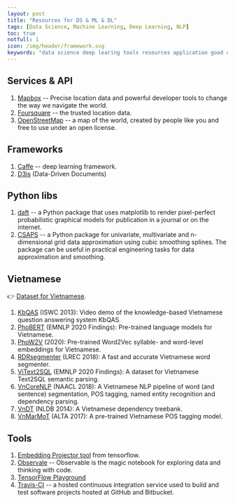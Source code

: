 ```yaml
---
layout: post
title: "Resources for DS & ML & DL"
tags: [Data Science, Machine Learning, Deep Learning, NLP]
toc: true
notfull: 1
icon: /img/header/framework.svg
keywords: "data science deep learing tools resources application good choice collection machine learning websites link url video dataset data frameworks vietnam nlp viet nam"
---
```


## Services & API

1. [Mapbox](https://www.mapbox.com/) -- Precise location data and powerful developer tools to change the way we navigate the world.
1. [Foursquare](https://foursquare.com/) -- the trusted location data.
2. [OpenStreetMap](https://www.openstreetmap.org/#map=6/46.449/2.210) --  a map of the world, created by people like you and free to use under an open license.

## Frameworks

1. [Caffe](https://caffe.berkeleyvision.org/) -- deep learning framework.
1. [D3js](https://d3js.org/) (Data-Driven Documents)


## Python libs

1. [daft](https://docs.daft-pgm.org/en/latest/#) -- a Python package that uses matplotlib to render pixel-perfect probabilistic graphical models for publication in a journal or on the internet.
1. [CSAPS](https://github.com/espdev/csaps) -- a Python package for univariate, multivariate and n-dimensional grid data approximation using cubic smoothing splines. The package can be useful in practical engineering tasks for data approximation and smoothing.

## Vietnamese

👉 [Dataset for Vietnamese](/dataset-collection/#vietnamese).

1. [KbQAS](http://youtu.be/M1PHvJvv1Z8) (ISWC 2013): Video demo of the knowledge-based Vietnamese question answering system KbQAS.
1. [PhoBERT](https://github.com/VinAIResearch/PhoBERT) (EMNLP 2020 Findings): Pre-trained language models for Vietnamese.
1. [PhoW2V](https://github.com/datquocnguyen/PhoW2V) (2020): Pre-trained Word2Vec syllable- and word-level embeddings for Vietnamese.
1. [RDRsegmenter](https://github.com/datquocnguyen/RDRsegmenter) (LREC 2018): A fast and accurate Vietnamese word segmenter.
1. [ViText2SQL](https://github.com/VinAIResearch/ViText2SQL) (EMNLP 2020 Findings): A dataset for Vietnamese Text2SQL semantic parsing.
1. [VnCoreNLP](https://github.com/vncorenlp/VnCoreNLP) (NAACL 2018): A Vietnamese NLP pipeline of word (and sentence) segmentation, POS tagging, named entity recognition and dependency parsing.
1. [VnDT](http://vndp.sourceforge.net/) (NLDB 2014): A Vietnamese dependency treebank.
1. [VnMarMoT](https://github.com/datquocnguyen/VnMarMoT) (ALTA 2017): A pre-trained Vietnamese POS tagging model.

## Tools

1. [Embedding Projector tool](http://projector.tensorflow.org/) from tensorflow.
1. [Observale](https://observablehq.com/) -- Observable is the magic notebook for exploring data and thinking with code.
1. [TensorFlow Playground](http://playground.tensorflow.org/)
1. [Travis-CI](https://travis-ci.org/) -- a hosted continuous integration service used to build and test software projects hosted at GitHub and Bitbucket.